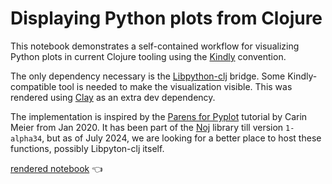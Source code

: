# Displaying Python plots from Clojure

This notebook demonstrates a self-contained workflow for visualizing Python plots in current Clojure tooling using the [Kindly](https://scicloj.github.io/kindly/) convention.

The only dependency necessary is the [Libpython-clj](https://github.com/clj-python/libpython-clj) bridge. Some Kindly-compatible tool is needed to make the visualization visible. This was rendered using [Clay](https://scicloj.github.io/clay/) as an extra dev dependency.

The implementation is inspired by the [Parens for Pyplot](https://gigasquidsoftware.com/blog/2020/01/18/parens-for-pyplot/) tutorial by Carin Meier from Jan 2020. It has been part of the [Noj](https://scicloj.github.io/noj/) library till version `1-alpha34`, but as of July 2024, we are looking for a better place to host these functions, possibly Libpyton-clj itself.

[rendered notebook](https://scicloj.github.io/clojure-data-scrapbook/projects/datavis/python/plotting/) 👈
